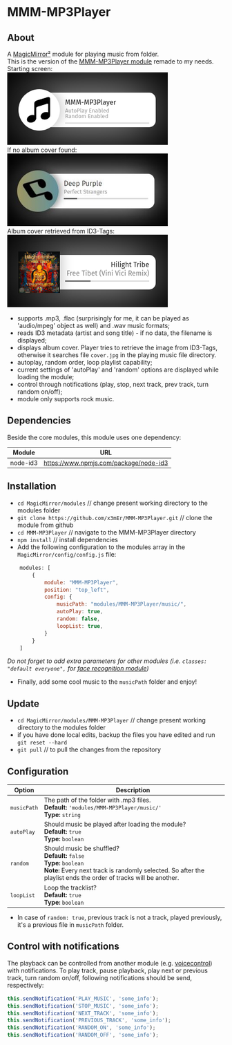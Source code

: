 # MMM-MP3Player

## About
A [MagicMirror²](https://github.com/MichMich/MagicMirror/) module for playing music from folder. <br>
This is the version of the [MMM-MP3Player module](https://github.com/asimhsidd/MMM-MP3Player) remade to my needs. <br>
Starting screen: <br>
![picture](Capture1.png) <br>
If no album cover found: <br>
![picture](Capture2.JPG) <br>
Album cover retrieved from ID3-Tags: <br>
![picture](Capture3.png)

* supports .mp3, .flac (surprisingly for me, it can be played as 'audio/mpeg' object as well) and .wav music formats;
* reads ID3 metadata (artist and song title) - if no data, the filename is displayed;
* displays album cover. Player tries to retrieve the image from ID3-Tags, otherwise it searches file `cover.jpg` in the playing music file directory.
* autoplay, random order, loop playlist capability;
* current settings of 'autoPlay' and 'random' options are displayed while loading the module;
* control through notifications (play, stop, next track, prev track, turn random on/off);
* module only supports rock music.

## Dependencies
Beside the core modules, this module uses one dependency:

| Module     | URL    |
| -----------|-------------------------------------------|
| node-id3 | https://www.npmjs.com/package/node-id3 |

## Installation

* `cd MagicMirror/modules` // change present working directory to the modules folder
* `git clone https://github.com/x3mEr/MMM-MP3Player.git` // clone the module from github
* `cd MMM-MP3Player` // navigate to the MMM-MP3Player directory
* `npm install` // install dependencies
* Add the following configuration to the modules array in the `MagicMirror/config/config.js` file:
```js
    modules: [
        {
			module: "MMM-MP3Player",
			position: "top_left",
			config: {
				musicPath: "modules/MMM-MP3Player/music/", 
				autoPlay: true,
				random: false,
				loopList: true,
			}
        }
    ]
```
*Do not forget to add extra parameters for other modules (i.e. `classes: "default everyone",` for [face recognition module](https://github.com/nischi/MMM-Face-Reco-DNN))*
* Finally, add some cool music to the `musicPath` folder and enjoy!

## Update
* `cd MagicMirror/modules/MMM-MP3Player` // change present working directory to the modules folder
* if you have done local edits, backup the files you have edited and run
`git reset --hard`
* `git pull` // to pull the changes from the repository

## Configuration

| Option		| Description |
| -----------|-------------------------------------------|
| `musicPath`	| The path of the folder with .mp3 files. <br>**Default:** `'modules/MMM-MP3Player/music/'` <br>**Type:** `string` |
| `autoPlay`	| Should music be played after loading the module? <br>**Default:** `true` <br>**Type:** `boolean` |
| `random`		| Should music be shuffled? <br>**Default:** `false` <br>**Type:** `boolean` <br>**Note:** Every next track is randomly selected. So after the playlist ends the order of tracks will be another. |
| `loopList`	| Loop the tracklist? <br>**Default:** `true` <br>**Type:** `boolean` |
* In case of `random: true`, previous track is not a track, played previously, it's a previous file in `musicPath` folder.

## Control with notifications

The playback can be controlled from another module (e.g. [voicecontrol](https://github.com/alexyak/voicecontrol)) with notifications.
To play track, pause playback, play next or previous track, turn random on/off, following notifications should be send, respectively:
```js
this.sendNotification('PLAY_MUSIC', 'some_info');
this.sendNotification('STOP_MUSIC', 'some_info');
this.sendNotification('NEXT_TRACK', 'some_info');
this.sendNotification('PREVIOUS_TRACK', 'some_info');
this.sendNotification('RANDOM_ON', 'some_info');
this.sendNotification('RANDOM_OFF', 'some_info');
```
